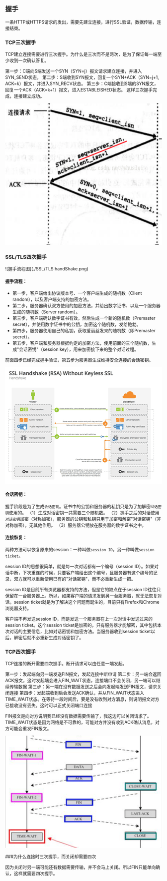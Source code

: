 ## 握手

一条HTTP或HTTPS请求的发出，需要先建立连接，进行SSL验证，数据传输，连接结束。

### TCP三次握手

TCP建立连接需要进行三次握手。为什么是三次而不是两次，是为了保证每一端至少收到一次确认答复。

第一步：C端向S端发送一个SYN（SYN=j）报文请求建立连接，并进入SYN_SEND状态。
第二步：S端收到SYN报文，回复一个SYN+ACK（SYN=j+1, ACK=k）报文，并进入SYN_RECV状态。
第三步：C端接收到S端的SYN报文，回复一个ACK（ACK=k+1）报文，进入ESTABLEISHED状态。
这样三次握手完成，连接建立成功。

![三次握手](./connect.png)

### SSL/TLS四次握手

![握手流程图](./SSL/TLS handShake.png)

#### 握手流程：

- 第一步，客户端给出协议版本号、一个客户端生成的随机数（Client random），以及客户端支持的加密方法。
- 第二步，服务器确认双方使用的加密方法，并给出数字证书、以及一个服务器生成的随机数（Server random）。
- 第三步，客户端确认数字证书有效，然后生成一个新的随机数（Premaster secret），并使用数字证书中的公钥，加密这个随机数，发给鲍勃。
- 第四步，服务器使用自己的私钥，获取爱丽丝发来的随机数（即Premaster secret）。
- 第五步，客户端和服务器根据约定的加密方法，使用前面的三个随机数，生成"会话密钥"（session key），用来加密接下来的整个对话过程。

前面四步已经完成握手验证，第五步为服务器生成维持安全连接的会话密钥。

![SSL握手](./SSL_handShake.png)


#### 会话密钥：

握手阶段是为了生成`会话密钥`。证书中的公钥和服务器的私钥只是为了加解密`回话密钥`使用的。
（1）生成对话密钥一共需要三个随机数。
（2）握手之后的对话使用`对话密钥`加密（对称加密），服务器的公钥和私钥只用于加密和解密"对话密钥"（非对称加密），无其他作用。
（3）服务器公钥放在服务器的数字证书之中。


#### 连接恢复：

两种方法可以恢复原来的session：一种叫做`session ID`，另一种叫做`session ticket`。

session ID的思想很简单，就是每一次对话都有一个编号（session ID）。如果对话中断，下次重连的时候，只要客户端给出这个编号，且服务器有这个编号的记录，双方就可以重新使用已有的"对话密钥"，而不必重新生成一把。

session ID是目前所有浏览器都支持的方法，但是它的缺点在于session ID往往只保留在一台服务器上。所以，如果客户端的请求发到另一台服务器，就无法恢复对话。session ticket就是为了解决这个问题而诞生的，目前只有Firefox和Chrome浏览器支持。

客户端不再发送session ID，而是发送一个服务器在上一次对话中发送过来的session ticket。这个session ticket是加密的，只有服务器才能解密，其中包括本次对话的主要信息，比如对话密钥和加密方法。当服务器收到session ticket以后，解密后就不必重新生成对话密钥了。

### TCP四次握手

TCP连接的断开需要四次握手。断开请求可以由任意一端发起。

第一步：发起端向另一端发送FIN报文，发起连接中断申请
第二步：另一端会返回ACK报文，这时发起端会进入FIN_WAIT状态，连接端口不会关闭，另一端可以继续传输数据
第三步：另一端在没有数据发送之后会向发起端发送FIN报文，请求关闭连接
第四步：发起端收到后会发送ACK确认，并从FIN_WAIT状态进入TIME_WAIT状态。在等待一段时间后，要是没有收到对方消息，则说明报文对方已接收没有丢失。这时可以正式关闭端口连接

FIN报文是向对方说明我已经没有数据需要传输了，我这边可以关闭请求了。TIME_WAIT状态是因为网络是不可靠的，可能对方并没有收到ACK确认消息，对方可能会重发FIN报文。

![Close握手](./close.png)

###为什么连接时三次握手，而关闭却需要四次

因为关闭时另一端可能还有数据需要传输，并不会马上关闭。所以FIN只能单向确认，这样就需要四次握手。



